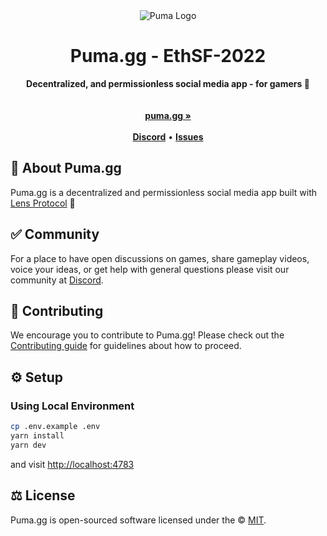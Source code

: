 <div align="center">
    <img src="https://user-images.githubusercontent.com/3760543/200141293-676fe796-747e-4505-9d8c-8595b675593e.png" alt="Puma Logo">
    <h1>Puma.gg - EthSF-2022</h1>
    <strong>Decentralized, and permissionless social media app - for gamers 🐾</strong>
</div>
<br>

<div align="center">
    <br>
    <a href="https://dev.puma.gg"><b>puma.gg »</b></a>
    <br><br>
    <a href="https://discord.com/invite/4frpm84"><b>Discord</b></a>
    •
    <a href="https://github.com/PumaBrowser/EthSF-2022/issues/new"><b>Issues</b></a>
</div>

## 🐾 About Puma.gg

Puma.gg is a decentralized and permissionless social media app built with [Lens Protocol](http://lens.xyz) 🌿

## ✅ Community

For a place to have open discussions on games, share gameplay videos, voice your ideas, or get help with general questions please visit our community at [Discord](https://discord.com/invite/4frpm84).

## 🤝 Contributing

We encourage you to contribute to Puma.gg! Please check out the [Contributing guide](CONTRIBUTING.md) for guidelines about how to proceed.

## ⚙️ Setup

### Using Local Environment

```sh
cp .env.example .env
yarn install
yarn dev
```

and visit <http://localhost:4783>

## ⚖️ License

Puma.gg is open-sourced software licensed under the © [MIT](LICENSE).
